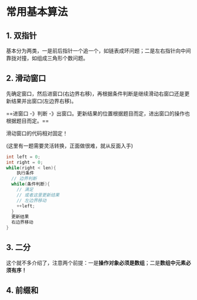 # 常用基本算法

## 1. 双指针

基本分为两类，一是前后指针一个追一个，如链表成环问题；二是左右指针向中间靠拢对撞，如组成三角形个数问题。

## 2. 滑动窗口

先确定窗口，然后进窗口(右边界右移)，再根据条件判断是继续滑动右窗口还是更新结果并出窗口(左边界右移)。

==进窗口 -》判断 -》出窗口。更新结果的位置根据题目而定，进出窗口的操作也根据题目而定。==

滑动窗口的代码相对固定！

(这里有一题需要灵活转换，正面做很难，就从反面入手)

```C
int left = 0;
int right = 0;
while(right < len){
 	执行条件   
  // 边界判断
  while(条件判断){
    // 满足
    // 或者这里更新结果
    // 左边界移动
    ++left;
  }
  更新结果
  右边界移动
}
```

## 3. 二分

这个就不多介绍了，注意两个前提：一是**操作对象必须是数组**；二是**数组中元素必须有序！**

## 4. 前缀和



​		

